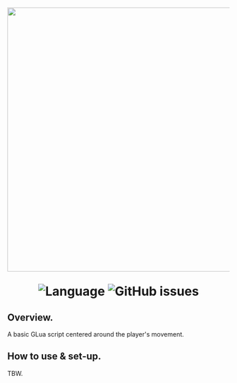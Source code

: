 # <p align="center"> <img src="https://github.com/kolour/movementhud/blob/master/movementhud.png" width="600"> </p> <p align="center"> <img alt="Language" src="https://img.shields.io/github/languages/top/kolour/movementhud?color=%238E8CD8&style=flat-square"> <img alt="GitHub issues" src="https://img.shields.io/github/issues-raw/kolour/movementhud?color=%238E8CD8&style=flat-square"> </p>
## Overview.
A basic GLua script centered around the player's movement.
## How to use & set-up.
TBW.
